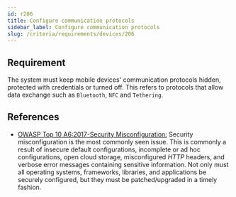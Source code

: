 ```yaml
---
id: r206
title: Configure communication protocols
sidebar_label: Configure communication protocols
slug: /criteria/requirements/devices/206
---
```


## Requirement

The system must keep
mobile devices' communication protocols hidden,
protected with credentials
or turned off.
This refers to protocols
that allow data exchange
such as `Bluetooth`, `NFC` and `Tethering`.

## References

- [OWASP Top 10 A6:2017-Security Misconfiguration:](https://owasp.org/www-project-top-ten/OWASP_Top_Ten_2017/Top_10-2017_A6-Security_Misconfiguration)
Security misconfiguration
is the most commonly seen issue.
This is commonly a result
of insecure default configurations,
incomplete or ad hoc configurations,
open cloud storage,
misconfigured *HTTP* headers,
and verbose error messages
containing sensitive information.
Not only must all operating systems,
frameworks, libraries,
and applications be securely configured,
but they must be patched/upgraded
in a timely fashion.
